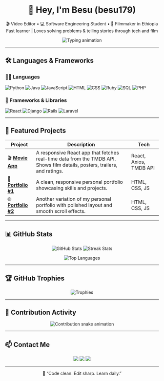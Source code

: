 <!-- GitHub Profile README -->

<h1 align="center">👋 Hey, I'm Besu (besu179)</h1>
<p align="center">
  🎬 Video Editor • 💻 Software Engineering Student • 🎥 Filmmaker in Ethiopia  
  Fast learner | Loves solving problems & telling stories through tech and film
</p>

<p align="center">
  <img src="https://readme-typing-svg.herokuapp.com?font=Fira+Code&size=22&pause=1000&center=true&vCenter=true&width=480&lines=Fullstack+Developer+%7C+Fast+Learner+%7C+Video+Editor;React+%2B+Django+%2F+Rails+%2F+Laravel+%7C+PHP%2C+Ruby%2C+Python;Let%27s+build+something+awesome+together!" alt="Typing animation"/>
</p>

---

## 🛠 Languages & Frameworks

### 🧑‍💻 Languages
![Python](https://img.shields.io/badge/-Python-3776AB?style=flat&logo=python&logoColor=white)
![Java](https://img.shields.io/badge/-Java-007396?style=flat&logo=java&logoColor=white)
![JavaScript](https://img.shields.io/badge/-JavaScript-F7DF1E?style=flat&logo=javascript&logoColor=black)
![HTML](https://img.shields.io/badge/-HTML5-E34F26?style=flat&logo=html5&logoColor=white)
![CSS](https://img.shields.io/badge/-CSS3-1572B6?style=flat&logo=css3&logoColor=white)
![Ruby](https://img.shields.io/badge/-Ruby-CC342D?style=flat&logo=ruby&logoColor=white)
![SQL](https://img.shields.io/badge/-SQL-003B57?style=flat&logo=postgresql&logoColor=white)
![PHP](https://img.shields.io/badge/-PHP-777BB4?style=flat&logo=php&logoColor=white)

### 🧰 Frameworks & Libraries
![React](https://img.shields.io/badge/-React-61DAFB?style=flat&logo=react&logoColor=black)
![Django](https://img.shields.io/badge/-Django-092E20?style=flat&logo=django&logoColor=white)
![Rails](https://img.shields.io/badge/-Ruby_on_Rails-CC0000?style=flat&logo=rubyonrails&logoColor=white)
![Laravel](https://img.shields.io/badge/-Laravel-FF2D20?style=flat&logo=laravel&logoColor=white)

---

## 🚀 Featured Projects

| Project | Description | Tech |
|--------|-------------|------|
| 🎬 [**Movie App**](https://movie-app-by-react-six.vercel.app/) | A responsive React app that fetches real-time data from the TMDB API. Shows film details, posters, trailers, and ratings. | React, Axios, TMDB API |
| 💼 [**Portfolio #1**](https://class-ex-23qy.vercel.app/) | A clean, responsive personal portfolio showcasing skills and projects. | HTML, CSS, JS |
| 🌐 [**Portfolio #2**](https://portfollio-two-nu.vercel.app/) | Another variation of my personal portfolio with polished layout and smooth scroll effects. | HTML, CSS, JS |

---

## 📊 GitHub Stats

<p align="center">
  <img src="https://github-readme-stats.vercel.app/api?username=besu179&show_icons=true&theme=radical&count_private=true" alt="GitHub Stats" />
  <img src="https://github-readme-streak-stats.herokuapp.com/?user=besu179&theme=radical" alt="Streak Stats" />
</p>

<p align="center">
  <img src="https://github-readme-stats.vercel.app/api/top-langs/?username=besu179&layout=compact&theme=radical" alt="Top Languages" />
</p>

---

## 🏆 GitHub Trophies

<p align="center">
  <img src="https://github-profile-trophy.vercel.app/?username=besu179&theme=radical&margin-w=10&row=1" alt="Trophies" />
</p>

---

## 🐍 Contribution Activity

<p align="center">
  <img src="https://raw.githubusercontent.com/besu179/besu179/output/github-contribution-grid-snake.svg" alt="Contribution snake animation" />
</p>

---

## 📫 Contact Me

<p align="center">
  <a href="mailto:besuwinner@gmail.com"><img src="https://img.shields.io/badge/Gmail-D14836?style=for-the-badge&logo=gmail&logoColor=white" /></a>
  <a href="https://t.me/besu179"><img src="https://img.shields.io/badge/Telegram-2CA5E0?style=for-the-badge&logo=telegram&logoColor=white" /></a>
  <a href="https://www.linkedin.com/in/besufkad-yalew-0673402b4"><img src="https://img.shields.io/badge/LinkedIn-0077B5?style=for-the-badge&logo=linkedin&logoColor=white" /></a>
</p>

---

<p align="center">💬 “Code clean. Edit sharp. Learn daily.”</p>
